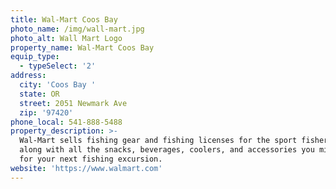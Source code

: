```yaml
---
title: Wal-Mart Coos Bay
photo_name: /img/wall-mart.jpg
photo_alt: Wall Mart Logo
property_name: Wal-Mart Coos Bay
equip_type:
  - typeSelect: '2'
address:
  city: 'Coos Bay '
  state: OR
  street: 2051 Newmark Ave
  zip: '97420'
phone_local: 541-888-5488
property_description: >-
  Wal-Mart sells fishing gear and fishing licenses for the sport fisherman,
  along with all the snacks, beverages, coolers, and accessories you might need
  for your next fishing excursion.
website: 'https://www.walmart.com'
---
```


